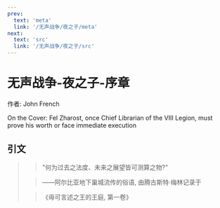 ```yaml
---
prev:
  text: 'meta'
  link: '/无声战争/夜之子/meta'
next:
  text: 'src'
  link: '/无声战争/夜之子/src'
---
```


# 无声战争-夜之子-序章

作者: John French

On the Cover: Fel Zharost, once Chief Librarian of the VIII Legion, must prove his worth or face immediate execution

## 引文

> > "何为过去之法度、未来之展望皆可测算之物?"
>
> > ——阿尔比亚地下巢城流传的俗语, 由腾古斯特·梅林记录于
>
> > 《毋可言述之王的王庭, 第一卷》
